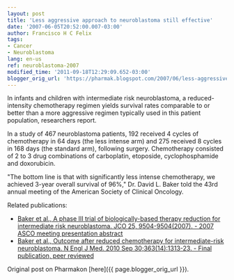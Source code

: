```yaml
---
layout: post
title: 'Less aggressive approach to neuroblastoma still effective'
date: '2007-06-05T20:52:00.007-03:00'
author: Francisco H C Felix
tags:
- Cancer
- Neuroblastoma
lang: en-us
ref: neuroblastoma-2007
modified_time: '2011-09-18T12:29:09.652-03:00'
blogger_orig_url: 'https://pharmak.blogspot.com/2007/06/less-aggressive-approach-to.html'
---
```


In infants and children with intermediate risk neuroblastoma, a reduced-intensity chemotherapy regimen yields survival
rates comparable to or better than a more aggressive regimen typically used in this patient population, researchers report.
<!--more-->

In a study of 467 neuroblastoma patients, 192 received 4 cycles of chemotherapy in 64 days (the less intense arm) and 275
received 8 cycles in 168 days (the standard arm), following surgery. Chemotherapy consisted of 2 to 3 drug combinations of
carboplatin, etoposide, cyclophosphamide and doxorubicin.

"The bottom line is that with significantly less intense chemotherapy, we achieved 3-year overall survival of 96%," Dr.
David L. Baker told the 43rd annual meeting of the American Society of Clinical Oncology.

Related publications:

- [Baker et al., A phase III trial of biologically-based therapy reduction for intermediate risk neuroblastoma. JCO 25, 9504-9504(2007). - 2007 ASCO meeting presentation abstract](https://doi.org/10.1200/jco.2007.25.18_suppl.9504)
- [Baker et al., Outcome after reduced chemotherapy for intermediate-risk neuroblastoma. N Engl J Med. 2010 Sep 30;363(14):1313-23. - Final publication, peer reviewed](https://doi.org/10.1056/NEJMoa1001527)

Original post on Pharmakon [here]({{ page.blogger_orig_url }}).

